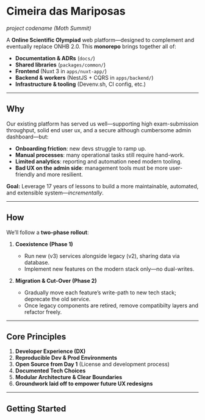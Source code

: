 # Cimeira das Mariposas  
*project codename (Moth Summit)*

A  **Online Scientific Olympiad** web platform—designed to complement and eventually replace ONHB 2.0. This **monorepo** brings together all of:

- **Documentation & ADRs** (`docs/`)  
- **Shared libraries** (`packages/common/`)  
- **Frontend** (Nuxt 3 in `apps/nuxt-app/`)  
- **Backend & workers** (NestJS + CQRS in `apps/backend/`)  
- **Infrastructure & tooling** (Devenv.sh, CI config, etc.)

---

## Why

Our existing platform has served us well—supporting high exam-submission throughput, solid end user ux, and a secure although cumbersome admin dashboard—but:

- **Onboarding friction**: new devs struggle to ramp up.  
- **Manual processes**: many operational tasks still require hand-work.  
- **Limited analytics**: reporting and automation need modern tooling.
- **Bad UX on the admin side**: management tools must be more user-friendly and more resilient.

**Goal:** Leverage 17 years of lessons to build a more maintainable, automated, and extensible system—*incrementally*.

---

## How

We’ll follow a **two-phase rollout**:

1. **Coexistence (Phase 1)**  
   - Run new (v3) services alongside legacy (v2), sharing data via database.  
   - Implement new features on the modern stack only—no dual-writes.

2. **Migration & Cut-Over (Phase 2)**  
   - Gradually move each feature’s write-path to new tech stack; deprecate the old service.  
   - Once legacy components are retired, remove compatibilty layers and refactor freely.

---

## Core Principles

1. **Developer Experience (DX)**  
2. **Reproducible Dev & Prod Environments** 
3. **Open Source from Day 1** (License and development process)  
4. **Documented Tech Choices**
5. **Modular Architecture & Clear Boundaries**
6. **Groundwork laid off to empower future UX redesigns**

---

## Getting Started

```# todo

